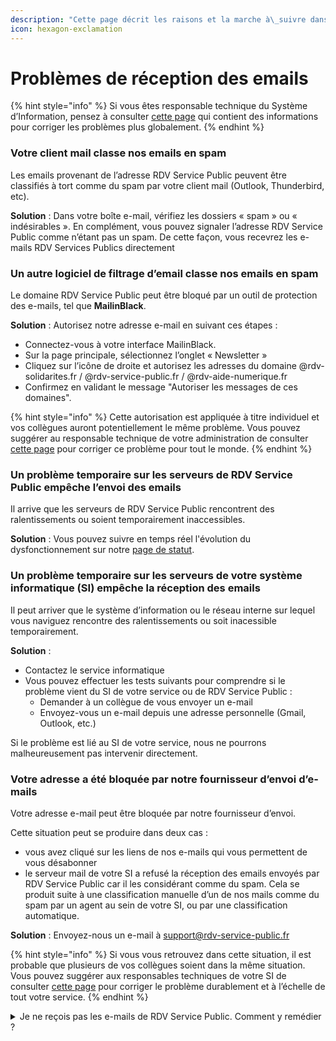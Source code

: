 ```yaml
---
description: "Cette page décrit les raisons et la marche à\_suivre dans le cas où vous ne recevez pas les emails envoyés par RDV Service Public ou RDV Solidarités"
icon: hexagon-exclamation
---
```


# Problèmes de réception des emails

{% hint style="info" %}
Si vous êtes responsable technique du Système d’Information, pensez à consulter [cette page](../documentation-technique/informations-pour-les-dsi.md) qui contient des informations pour corriger les problèmes plus globalement.
{% endhint %}

### Votre client mail classe nos emails en spam

Les emails provenant de l’adresse RDV Service Public peuvent être classifiés à tort comme du spam par votre client mail (Outlook, Thunderbird, etc).

**Solution** : Dans votre boîte e-mail, vérifiez les dossiers « spam » ou « indésirables ». En complément, vous pouvez signaler l’adresse RDV Service Public comme n’étant pas un spam. De cette façon, vous recevrez les e-mails RDV Services Publics directement

### Un autre logiciel de filtrage d’email classe nos emails en spam

Le domaine RDV Service Public peut être bloqué par un outil de protection des e-mails, tel que **MailinBlack**.

**Solution** : Autorisez notre adresse e-mail en suivant ces étapes :

* Connectez-vous à votre interface MailinBlack.
* Sur la page principale, sélectionnez l’onglet « Newsletter »
* Cliquez sur l’icône de droite et autorisez les adresses du domaine @rdv-solidarites.fr / @rdv-service-public.fr / @rdv-aide-numerique.fr
* Confirmez en validant le message "Autoriser les messages de ces domaines".

{% hint style="info" %}
Cette autorisation est appliquée à titre individuel et vos collègues auront potentiellement le même problème. Vous pouvez suggérer au responsable technique de votre administration de consulter [cette page](../documentation-technique/informations-pour-les-dsi.md) pour corriger ce problème pour tout le monde.
{% endhint %}

### Un problème temporaire sur les serveurs de RDV Service Public empêche l’envoi des emails

Il arrive que les serveurs de RDV Service Public rencontrent des ralentissements ou soient temporairement inaccessibles.

**Solution** :  Vous pouvez suivre en temps réel l'évolution du dysfonctionnement sur notre [page de statut](https://rdv-service-public.instatus.com).

### Un problème temporaire sur les serveurs de votre système informatique (SI) empêche la réception des emails

Il peut arriver que le système d’information ou le réseau interne sur lequel vous naviguez rencontre des ralentissements ou soit inacessible temporairement.

**Solution** :&#x20;

* Contactez le service informatique
* Vous pouvez effectuer les tests suivants pour comprendre si le problème vient du SI de votre service ou de RDV Service Public :
  * Demander à un collègue de vous envoyer un e-mail
  * Envoyez-vous un e-mail depuis une adresse personnelle (Gmail, Outlook, etc.)

Si le problème est lié au SI de votre service, nous ne pourrons malheureusement pas intervenir directement.

### Votre adresse a été bloquée par notre fournisseur d’envoi d’e-mails

Votre adresse e-mail peut être bloquée par notre fournisseur d’envoi.&#x20;

Cette situation peut se produire dans deux cas :&#x20;

* vous avez cliqué sur les liens de nos e-mails qui vous permettent de vous désabonner
* le serveur mail de votre SI a refusé la réception des emails envoyés par RDV Service Public car il les considérant comme du spam. Cela se produit suite à une classification manuelle d’un de nos mails comme du spam par un agent au sein de votre SI, ou par une classification automatique.

**Solution** :  Envoyez-nous un e-mail à [support@rdv-service-public.fr](mailto:support@rdv-service-public.fr)

{% hint style="info" %}
Si vous vous retrouvez dans cette situation, il est probable que plusieurs de vos collègues soient dans la même situation. Vous pouvez suggérer aux responsables techniques de votre SI de consulter [cette page](../documentation-technique/informations-pour-les-dsi.md) pour corriger le problème durablement et à l’échelle de tout votre service.
{% endhint %}



<details>

<summary>Je ne reçois pas les e-mails de RDV Service Public. Comment y remédier ? </summary>

####



</details>
